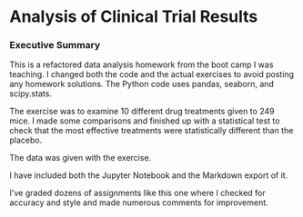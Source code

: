 # Analysis of Clinical Trial Results
### Executive Summary
This is a refactored data analysis homework from the boot camp I was teaching. I changed both the code and the actual exercises to avoid posting any homework solutions. The Python code uses pandas, seaborn, and scipy.stats. 

The exercise was to examine 10 different drug treatments given to 249 mice. I made some comparisons and finished up with a statistical test to check that the most effective treatments were statistically different than the placebo.

The data was given with the exercise.

I have included both the Jupyter Notebook and the Markdown export of it.

I've graded dozens of assignments like this one where I checked for accuracy and style and made numerous comments for improvement.
